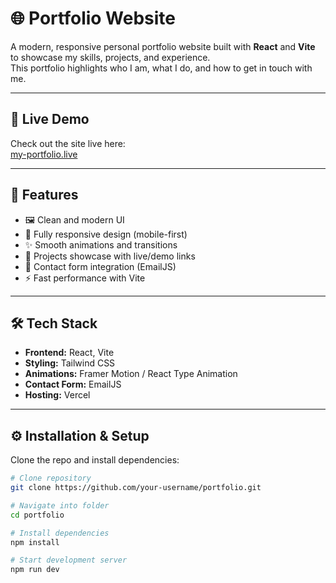 # 🌐 Portfolio Website

A modern, responsive personal portfolio website built with **React** and **Vite** to showcase my skills, projects, and experience.  
This portfolio highlights who I am, what I do, and how to get in touch with me.

---

## 🔗 Live Demo

Check out the site live here:  
[my-portfolio.live](https://my-portfolio-chi-nine-4vbjyr31n2.vercel.app/) 

---

## 🚀 Features

- 🖼️ Clean and modern UI  
- 📱 Fully responsive design (mobile-first)  
- ✨ Smooth animations and transitions  
- 📂 Projects showcase with live/demo links  
- 📧 Contact form integration (EmailJS)  
- ⚡ Fast performance with Vite  
 

---

## 🛠️ Tech Stack

- **Frontend:** React, Vite  
- **Styling:** Tailwind CSS  
- **Animations:** Framer Motion / React Type Animation  
- **Contact Form:** EmailJS  
- **Hosting:** Vercel  

---

## ⚙️ Installation & Setup

Clone the repo and install dependencies:

```bash
# Clone repository
git clone https://github.com/your-username/portfolio.git

# Navigate into folder
cd portfolio

# Install dependencies
npm install

# Start development server
npm run dev
